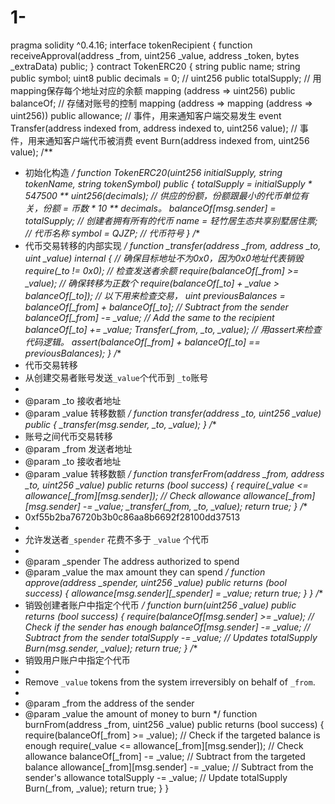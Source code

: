 # 1-

pragma solidity ^0.4.16;
interface tokenRecipient { function receiveApproval(address _from, uint256 _value, address _token, bytes _extraData) public; } 
contract TokenERC20 {
string public name;
string public symbol;
uint8 public decimals = 0;  // 
uint256 public totalSupply;
// 用mapping保存每个地址对应的余额
mapping (address => uint256) public balanceOf;
// 存储对账号的控制
mapping (address => mapping (address => uint256)) public allowance;
// 事件，用来通知客户端交易发生
event Transfer(address indexed from, address indexed to, uint256 value);
// 事件，用来通知客户端代币被消费
event Burn(address indexed from, uint256 value);
/**
* 初始化构造
*/
function TokenERC20(uint256 initialSupply, string tokenName, string tokenSymbol) public {
totalSupply = initialSupply * 547500 ** uint256(decimals);  // 供应的份额，份额跟最小的代币单位有关，份额 = 币数 * 10 ** decimals。
balanceOf[msg.sender] = totalSupply;                // 创建者拥有所有的代币
name = 轻竹居生态共享别墅居住票;                                   // 代币名称
symbol = QJZP;                               // 代币符号
}
/**
* 代币交易转移的内部实现
*/
function _transfer(address _from, address _to, uint _value) internal {
// 确保目标地址不为0x0，因为0x0地址代表销毁
require(_to != 0x0);
// 检查发送者余额
require(balanceOf[_from] >= _value);
// 确保转移为正数个
require(balanceOf[_to] + _value > balanceOf[_to]);
// 以下用来检查交易，
uint previousBalances = balanceOf[_from] + balanceOf[_to];
// Subtract from the sender
balanceOf[_from] -= _value;
// Add the same to the recipient
balanceOf[_to] += _value;
Transfer(_from, _to, _value);
 // 用assert来检查代码逻辑。
 assert(balanceOf[_from] + balanceOf[_to] == previousBalances);
 }
/**
*  代币交易转移
* 从创建交易者账号发送`_value`个代币到 `_to`账号
*
* @param _to 接收者地址
* @param _value 转移数额
*/
function transfer(address _to, uint256 _value) public { _transfer(msg.sender, _to, _value);
 }
/**
* 账号之间代币交易转移
* @param _from 发送者地址
* @param _to 接收者地址
* @param _value 转移数额
 */
function transferFrom(address _from, address _to, uint256 _value) public returns (bool success) {
require(_value <= allowance[_from][msg.sender]);     // Check allowance
allowance[_from][msg.sender] -= _value;
 _transfer(_from, _to, _value);
return true;
}
 /**
* 0xf55b2ba76720b3b0c86aa8b6692f28100dd37513
*
* 允许发送者`_spender` 花费不多于 `_value` 个代币
*
* @param _spender The address authorized to spend
* @param _value the max amount they can spend
*/
function approve(address _spender, uint256 _value) public
returns (bool success) {
allowance[msg.sender][_spender] = _value;
return true;
}
}
/**
* 销毁创建者账户中指定个代币
*/
function burn(uint256 _value) public returns (bool success) {
require(balanceOf[msg.sender] >= _value);   // Check if the sender has enough
balanceOf[msg.sender] -= _value;            // Subtract from the sender
totalSupply -= _value;                      // Updates totalSupply
Burn(msg.sender, _value);
return true;
}
/**
* 销毁用户账户中指定个代币
*
* Remove `_value` tokens from the system irreversibly on behalf of `_from`.
*
* @param _from the address of the sender
* @param _value the amount of money to burn
*/
function burnFrom(address _from, uint256 _value) public returns (bool success) {
require(balanceOf[_from] >= _value);                // Check if the targeted balance is enough
require(_value <= allowance[_from][msg.sender]);    // Check allowance
balanceOf[_from] -= _value;                         // Subtract from the targeted balance
allowance[_from][msg.sender] -= _value;             // Subtract from the sender's allowance
totalSupply -= _value;                              // Update totalSupply
Burn(_from, _value);
return true;
  }
}
